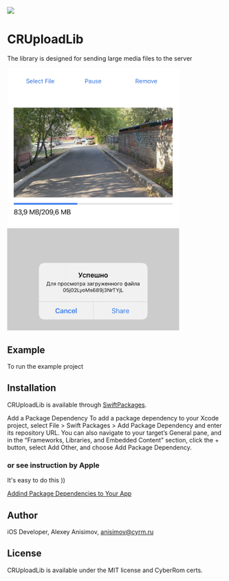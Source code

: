 ![](https://img.shields.io/badge/CR-iOS%20Upload%20library-informational)

# CRUploadLib

The library is designed for sending large media files to the server


<img src="https://github.com/vkrotin/CRUploadLib/blob/main/Screens/IMG_0047.jpg" width="400"> <img src="https://github.com/vkrotin/CRUploadLib/blob/main/Screens/IMG_0048.jpg" width="400">


## Example

To run the example project




## Installation

CRUploadLib is available through [SwiftPackages](https://developer.apple.com/documentation/swift_packages). 

Add a Package Dependency
To add a package dependency to your Xcode project, select File > Swift Packages > Add Package Dependency and enter its repository URL. You can also navigate to your target’s General pane, and in the “Frameworks, Libraries, and Embedded Content” section, click the + button, select Add Other, and choose Add Package Dependency.

### or see instruction by Apple

It's easy to do this ))

[Addind Package Dependencies to Your App](https://developer.apple.com/documentation/swift_packages/adding_package_dependencies_to_your_app)

## Author

iOS Developer, Alexey Anisimov, anisimov@cyrm.ru

## License

CRUploadLib is available under the MIT license and CyberRom certs. 
